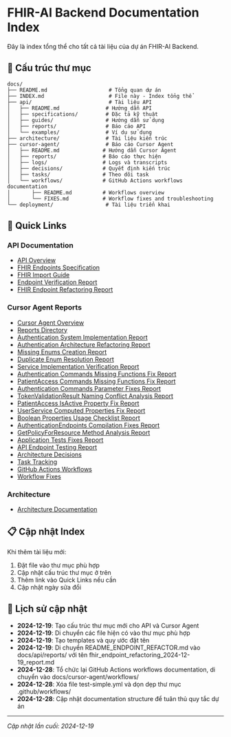 # FHIR-AI Backend Documentation Index

Đây là index tổng thể cho tất cả tài liệu của dự án FHIR-AI Backend.

## 📁 Cấu trúc thư mục

```
docs/
├── README.md                    # Tổng quan dự án
├── INDEX.md                     # File này - Index tổng thể
├── api/                         # Tài liệu API
│   ├── README.md               # Hướng dẫn API
│   ├── specifications/         # Đặc tả kỹ thuật
│   ├── guides/                 # Hướng dẫn sử dụng
│   ├── reports/                # Báo cáo API
│   └── examples/               # Ví dụ sử dụng
├── architecture/               # Tài liệu kiến trúc
├── cursor-agent/               # Báo cáo Cursor Agent
│   ├── README.md              # Hướng dẫn Cursor Agent
│   ├── reports/               # Báo cáo thực hiện
│   ├── logs/                  # Logs và transcripts
│   ├── decisions/             # Quyết định kiến trúc
│   ├── tasks/                 # Theo dõi task
│   └── workflows/             # GitHub Actions workflows documentation
│       ├── README.md          # Workflows overview
│       └── FIXES.md           # Workflow fixes and troubleshooting
└── deployment/                 # Tài liệu triển khai
```

## 🔗 Quick Links

### API Documentation
- [API Overview](api/README.md)
- [FHIR Endpoints Specification](api/specifications/FHIR_ENDPOINTS_IMPLEMENTATION.md)
- [FHIR Import Guide](api/guides/FHIR_IMPORT_GUIDE.md)
- [Endpoint Verification Report](api/reports/ENDPOINT_VERIFICATION_REPORT.md)
- [FHIR Endpoint Refactoring Report](api/reports/fhir_endpoint_refactoring_2024-12-19_report.md)

### Cursor Agent Reports
- [Cursor Agent Overview](cursor-agent/README.md)
- [Reports Directory](cursor-agent/reports/)
- [Authentication System Implementation Report](cursor-agent/reports/authentication_implementation_2024-12-19_report.md)
- [Authentication Architecture Refactoring Report](cursor-agent/reports/authentication_architecture_refactoring_2024-12-19_report.md)
- [Missing Enums Creation Report](cursor-agent/reports/missing_enums_creation_2024-12-19_report.md)
- [Duplicate Enum Resolution Report](cursor-agent/reports/duplicate_enum_resolution_2024-12-19_report.md)
- [Service Implementation Verification Report](cursor-agent/reports/service_implementation_verification_2024-12-19_report.md)
- [Authentication Commands Missing Functions Fix Report](cursor-agent/reports/authentication_commands_fixes_2024-12-19_report.md)
- [PatientAccess Commands Missing Functions Fix Report](cursor-agent/reports/patient_access_commands_fixes_2024-12-19_report.md)
- [Authentication Commands Parameter Fixes Report](cursor-agent/reports/authentication_commands_parameter_fixes_2024-12-19_report.md)
- [TokenValidationResult Naming Conflict Analysis Report](cursor-agent/reports/token_validation_result_naming_conflict_2024-12-19_report.md)
- [PatientAccess IsActive Property Fix Report](cursor-agent/reports/patient_access_isactive_fix_2024-12-19_report.md)
- [UserService Computed Properties Fix Report](cursor-agent/reports/user_service_computed_properties_fix_2024-12-19_report.md)
- [Boolean Properties Usage Checklist Report](cursor-agent/reports/boolean_properties_usage_checklist_2024-12-19_report.md)
- [AuthenticationEndpoints Compilation Fixes Report](cursor-agent/reports/authentication_endpoints_fixes_2024-12-19_report.md)
- [GetPolicyForResource Method Analysis Report](cursor-agent/reports/get_policy_for_resource_analysis_2024-12-19_report.md)
- [Application Tests Fixes Report](cursor-agent/reports/application_tests_fixes_2024-12-19_report.md)
- [API Endpoint Testing Report](cursor-agent/reports/api_endpoint_testing_2024-12-19_report.md)
- [Architecture Decisions](cursor-agent/decisions/)
- [Task Tracking](cursor-agent/tasks/)
- [GitHub Actions Workflows](cursor-agent/workflows/README.md)
- [Workflow Fixes](cursor-agent/workflows/FIXES.md)

### Architecture
- [Architecture Documentation](architecture/)

## 📋 Cập nhật Index

Khi thêm tài liệu mới:
1. Đặt file vào thư mục phù hợp
2. Cập nhật cấu trúc thư mục ở trên
3. Thêm link vào Quick Links nếu cần
4. Cập nhật ngày sửa đổi

## 📅 Lịch sử cập nhật

- **2024-12-19**: Tạo cấu trúc thư mục mới cho API và Cursor Agent
- **2024-12-19**: Di chuyển các file hiện có vào thư mục phù hợp
- **2024-12-19**: Tạo templates và quy ước đặt tên
- **2024-12-19**: Di chuyển README_ENDPOINT_REFACTOR.md vào docs/api/reports/ với tên fhir_endpoint_refactoring_2024-12-19_report.md
- **2024-12-28**: Tổ chức lại GitHub Actions workflows documentation, di chuyển vào docs/cursor-agent/workflows/
- **2024-12-28**: Xóa file test-simple.yml và dọn dẹp thư mục .github/workflows/
- **2024-12-28**: Cập nhật documentation structure để tuân thủ quy tắc dự án

---

*Cập nhật lần cuối: 2024-12-19*
